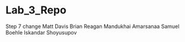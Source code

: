 # Lab_3_Repo
Step 7 change
Matt Davis
Brian Reagan
Mandukhai Amarsanaa
Samuel Boehle
Iskandar Shoyusupov
